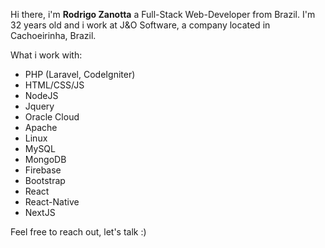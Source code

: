 Hi there, i'm **Rodrigo Zanotta** a Full-Stack Web-Developer from Brazil. I'm 32 years old and i work at J&O Software, a company located in Cachoeirinha, Brazil.

What i work with:
* PHP (Laravel, CodeIgniter)
* HTML/CSS/JS
* NodeJS
* Jquery 
* Oracle Cloud
* Apache
* Linux
* MySQL
* MongoDB
* Firebase
* Bootstrap
* React
* React-Native
* NextJS

Feel free to reach out, let's talk :)
